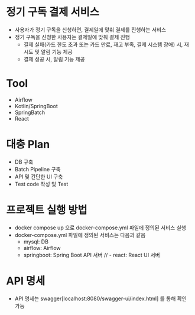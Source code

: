 # 정기 구독 결제 서비스
- 사용자가 정기 구독을 신청하면, 결제일에 맞춰 결제를 진행하는 서비스
- 정기 구독을 신청한 사용자는 결제일에 맞춰 결제 진행
  - 결제 실패(카드 한도 초과 또는 카드 만료, 재고 부족, 결제 시스템 장애) 시, 재시도 및 알림 기능 제공
  - 결제 성공 시, 알림 기능 제공

# Tool
- Airflow
- Kotlin/SpringBoot
- SpringBatch
- React

# 대충 Plan
- DB 구축
- Batch Pipeline 구축
- API 및 간단한 UI 구축
- Test code 작성 및 Test

# 프로젝트 실행 방법
- docker compose up 으로 docker-compose.yml 파일에 정의된 서비스 실행
- docker-compose.yml 파일에 정의된 서비스는 다음과 같음
  - mysql: DB
  - airflow: Airflow
  - springboot: Spring Boot API 서버
  // - react: React UI 서버

# API 명세
- API 명세는 swagger[localhost:8080/swagger-ui/index.html] 를 통해 확인 가능